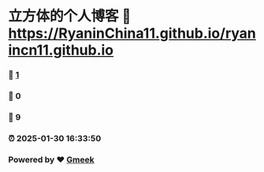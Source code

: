 # 立方体的个人博客 :link: https://RyaninChina11.github.io/ryanincn11.github.io 
### :page_facing_up: [1](https://RyaninChina11.github.io/ryanincn11.github.io/tag.html) 
### :speech_balloon: 0 
### :hibiscus: 9 
### :alarm_clock: 2025-01-30 16:33:50 
### Powered by :heart: [Gmeek](https://github.com/Meekdai/Gmeek)
